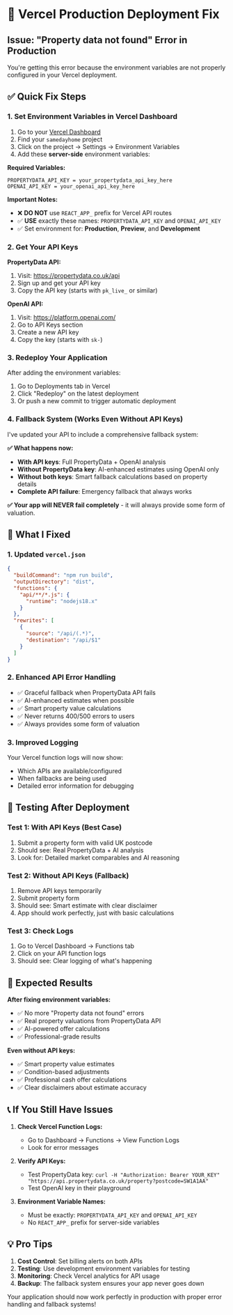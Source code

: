 # 🚨 Vercel Production Deployment Fix

## Issue: "Property data not found" Error in Production

You're getting this error because the environment variables are not properly configured in your Vercel deployment.

## ✅ Quick Fix Steps

### 1. Set Environment Variables in Vercel Dashboard

1. Go to your [Vercel Dashboard](https://vercel.com/dashboard)
2. Find your `samedayhome` project
3. Click on the project → Settings → Environment Variables
4. Add these **server-side** environment variables:

**Required Variables:**
```
PROPERTYDATA_API_KEY = your_propertydata_api_key_here
OPENAI_API_KEY = your_openai_api_key_here
```

**Important Notes:**
- ❌ **DO NOT** use `REACT_APP_` prefix for Vercel API routes
- ✅ **USE** exactly these names: `PROPERTYDATA_API_KEY` and `OPENAI_API_KEY`
- ✅ Set environment for: **Production**, **Preview**, and **Development**

### 2. Get Your API Keys

**PropertyData API:**
1. Visit: https://propertydata.co.uk/api
2. Sign up and get your API key
3. Copy the API key (starts with `pk_live_` or similar)

**OpenAI API:**
1. Visit: https://platform.openai.com/
2. Go to API Keys section
3. Create a new API key
4. Copy the key (starts with `sk-`)

### 3. Redeploy Your Application

After adding the environment variables:
1. Go to Deployments tab in Vercel
2. Click "Redeploy" on the latest deployment
3. Or push a new commit to trigger automatic deployment

### 4. Fallback System (Works Even Without API Keys)

I've updated your API to include a comprehensive fallback system:

**✅ What happens now:**
- **With API keys**: Full PropertyData + OpenAI analysis
- **Without PropertyData key**: AI-enhanced estimates using OpenAI only
- **Without both keys**: Smart fallback calculations based on property details
- **Complete API failure**: Emergency fallback that always works

**✅ Your app will NEVER fail completely** - it will always provide some form of valuation.

## 🔧 What I Fixed

### 1. Updated `vercel.json`
```json
{
  "buildCommand": "npm run build",
  "outputDirectory": "dist",
  "functions": {
    "api/**/*.js": {
      "runtime": "nodejs18.x"
    }
  },
  "rewrites": [
    {
      "source": "/api/(.*)",
      "destination": "/api/$1"
    }
  ]
}
```

### 2. Enhanced API Error Handling
- ✅ Graceful fallback when PropertyData API fails
- ✅ AI-enhanced estimates when possible
- ✅ Smart property value calculations
- ✅ Never returns 400/500 errors to users
- ✅ Always provides some form of valuation

### 3. Improved Logging
Your Vercel function logs will now show:
- Which APIs are available/configured
- When fallbacks are being used
- Detailed error information for debugging

## 🧪 Testing After Deployment

### Test 1: With API Keys (Best Case)
1. Submit a property form with valid UK postcode
2. Should see: Real PropertyData + AI analysis
3. Look for: Detailed market comparables and AI reasoning

### Test 2: Without API Keys (Fallback)
1. Remove API keys temporarily
2. Submit property form
3. Should see: Smart estimate with clear disclaimer
4. App should work perfectly, just with basic calculations

### Test 3: Check Logs
1. Go to Vercel Dashboard → Functions tab
2. Click on your API function logs
3. Should see: Clear logging of what's happening

## 🚀 Expected Results

**After fixing environment variables:**
- ✅ No more "Property data not found" errors
- ✅ Real property valuations from PropertyData API
- ✅ AI-powered offer calculations
- ✅ Professional-grade results

**Even without API keys:**
- ✅ Smart property value estimates
- ✅ Condition-based adjustments
- ✅ Professional cash offer calculations
- ✅ Clear disclaimers about estimate accuracy

## 📞 If You Still Have Issues

1. **Check Vercel Function Logs:**
   - Go to Dashboard → Functions → View Function Logs
   - Look for error messages

2. **Verify API Keys:**
   - Test PropertyData key: `curl -H "Authorization: Bearer YOUR_KEY" "https://api.propertydata.co.uk/property?postcode=SW1A1AA"`
   - Test OpenAI key in their playground

3. **Environment Variable Names:**
   - Must be exactly: `PROPERTYDATA_API_KEY` and `OPENAI_API_KEY`
   - No `REACT_APP_` prefix for server-side variables

## 💡 Pro Tips

1. **Cost Control**: Set billing alerts on both APIs
2. **Testing**: Use development environment variables for testing
3. **Monitoring**: Check Vercel analytics for API usage
4. **Backup**: The fallback system ensures your app never goes down

Your application should now work perfectly in production with proper error handling and fallback systems! 